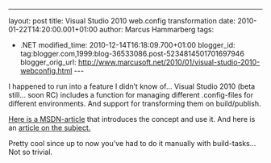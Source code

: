 ---
layout: post
title: Visual Studio 2010 web.config transformation
date: 2010-01-22T14:20:00.001+01:00
author: Marcus Hammarberg
tags:
  - .NET
modified_time: 2010-12-14T16:18:09.700+01:00
blogger_id: tag:blogger.com,1999:blog-36533086.post-5234814501701697946
blogger_orig_url: http://www.marcusoft.net/2010/01/visual-studio-2010-webconfig.html ---

I happened to run into a feature I didn’t know of… Visual Studio 2010
(beta still… soon RC) includes a function for managing different
.config-files for different environments. And support for transforming
them on build/publish.

<a href="http://msdn.microsoft.com/en-us/library/dd465326(VS.100).aspx"
target="_blank">Here is a MSDN-article</a> that introduces the concept
and use it. And here is an <a
href="http://blogs.msdn.com/webdevtools/archive/2009/05/04/web-deployment-web-config-transformation.aspx"
target="_blank">article on the subject.</a>

Pretty cool since up to now you’ve had to do it manually with
build-tasks… Not so trivial.
